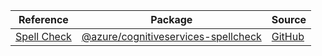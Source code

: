 | Reference | Package | Source |
|---|---|---|
|[Spell Check](cognitiveservices-spellcheck-readme.md)|[@azure/cognitiveservices-spellcheck](https://www.npmjs.com/package/@azure/cognitiveservices-spellcheck)|[GitHub](https://github.com/Azure/azure-sdk-for-js)|
